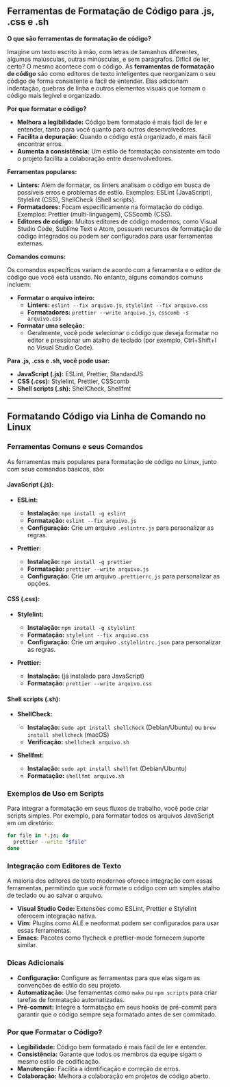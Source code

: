 ## Ferramentas de Formatação de Código para .js, .css e .sh

**O que são ferramentas de formatação de código?**

Imagine um texto escrito à mão, com letras de tamanhos diferentes, algumas maiúsculas, outras minúsculas, e sem parágrafos. Difícil de ler, certo? O mesmo acontece com o código. As **ferramentas de formatação de código** são como editores de texto inteligentes que reorganizam o seu código de forma consistente e fácil de entender. Elas adicionam indentação, quebras de linha e outros elementos visuais que tornam o código mais legível e organizado.

**Por que formatar o código?**

* **Melhora a legibilidade:** Código bem formatado é mais fácil de ler e entender, tanto para você quanto para outros desenvolvedores.
* **Facilita a depuração:** Quando o código está organizado, é mais fácil encontrar erros.
* **Aumenta a consistência:** Um estilo de formatação consistente em todo o projeto facilita a colaboração entre desenvolvedores.

**Ferramentas populares:**

* **Linters:** Além de formatar, os linters analisam o código em busca de possíveis erros e problemas de estilo. Exemplos: ESLint (JavaScript), Stylelint (CSS), ShellCheck (Shell scripts).
* **Formatadores:** Focam especificamente na formatação do código. Exemplos: Prettier (multi-linguagem), CSScomb (CSS).
* **Editores de código:** Muitos editores de código modernos, como Visual Studio Code, Sublime Text e Atom, possuem recursos de formatação de código integrados ou podem ser configurados para usar ferramentas externas.

**Comandos comuns:**

Os comandos específicos variam de acordo com a ferramenta e o editor de código que você está usando. No entanto, alguns comandos comuns incluem:

* **Formatar o arquivo inteiro:**
  * **Linters:** `eslint --fix arquivo.js`, `stylelint --fix arquivo.css`
  * **Formatadores:** `prettier --write arquivo.js`, `csscomb -s arquivo.css`
* **Formatar uma seleção:**
  * Geralmente, você pode selecionar o código que deseja formatar no editor e pressionar um atalho de teclado (por exemplo, Ctrl+Shift+I no Visual Studio Code).

**Para .js, .css e .sh, você pode usar:**

* **JavaScript (.js):** ESLint, Prettier, StandardJS
* **CSS (.css):** Stylelint, Prettier, CSScomb
* **Shell scripts (.sh):** ShellCheck, Shellfmt
___

## Formatando Código via Linha de Comando no Linux

### Ferramentas Comuns e seus Comandos

As ferramentas mais populares para formatação de código no Linux, junto com seus comandos básicos, são:

#### **JavaScript (.js):**

* **ESLint:**
  * **Instalação:** `npm install -g eslint`
  * **Formatação:** `eslint --fix arquivo.js`
  * **Configuração:** Crie um arquivo `.eslintrc.js` para personalizar as regras.

* **Prettier:**
  * **Instalação:** `npm install -g prettier`
  * **Formatação:** `prettier --write arquivo.js`
  * **Configuração:** Crie um arquivo `.prettierrc.js` para personalizar as opções.

#### **CSS (.css):**

* **Stylelint:**
  * **Instalação:** `npm install -g stylelint`
  * **Formatação:** `stylelint --fix arquivo.css`
  * **Configuração:** Crie um arquivo `.stylelintrc.json` para personalizar as regras.

* **Prettier:**
  * **Instalação:** (já instalado para JavaScript)
  * **Formatação:** `prettier --write arquivo.css`

#### **Shell scripts (.sh):**

* **ShellCheck:**
  * **Instalação:** `sudo apt install shellcheck` (Debian/Ubuntu) ou `brew install shellcheck` (macOS)
  * **Verificação:** `shellcheck arquivo.sh`

* **Shellfmt:**
  * **Instalação:** `sudo apt install shellfmt` (Debian/Ubuntu)
  * **Formatação:** `shellfmt arquivo.sh`

### Exemplos de Uso em Scripts

Para integrar a formatação em seus fluxos de trabalho, você pode criar scripts simples. Por exemplo, para formatar todos os arquivos JavaScript em um diretório:

```bash
for file in *.js; do
  prettier --write "$file"
done
```

### Integração com Editores de Texto

A maioria dos editores de texto modernos oferece integração com essas ferramentas, permitindo que você formate o código com um simples atalho de teclado ou ao salvar o arquivo.

* **Visual Studio Code:** Extensões como ESLint, Prettier e Stylelint oferecem integração nativa.
* **Vim:** Plugins como ALE e neoformat podem ser configurados para usar essas ferramentas.
* **Emacs:** Pacotes como flycheck e prettier-mode fornecem suporte similar.

### Dicas Adicionais

* **Configuração:** Configure as ferramentas para que elas sigam as convenções de estilo do seu projeto.
* **Automatização:** Use ferramentas como `make` ou `npm scripts` para criar tarefas de formatação automatizadas.
* **Pré-commit:** Integre a formatação em seus hooks de pré-commit para garantir que o código sempre seja formatado antes de ser commitado.

### Por que Formatar o Código?

* **Legibilidade:** Código bem formatado é mais fácil de ler e entender.
* **Consistência:** Garante que todos os membros da equipe sigam o mesmo estilo de codificação.
* **Manutenção:** Facilita a identificação e correção de erros.
* **Colaboração:** Melhora a colaboração em projetos de código aberto.

